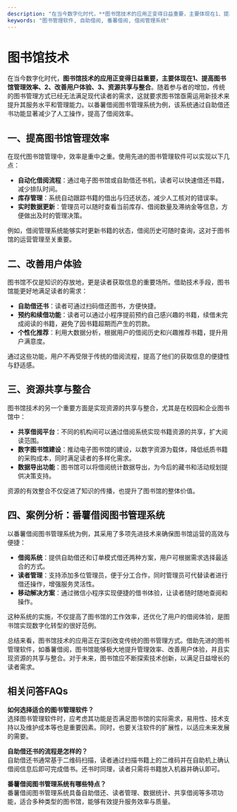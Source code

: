 ```yaml
---
description: "在当今数字化时代，**图书馆技术的应用正变得日益重要，主要体现在1、提高图书馆管理效率、2、改善用户体验、3、资源共享与整合**。随着参与者的增加，传统的图书管理方式已经无法满足现代读者的需求，这就要求图书馆亟需运用新技术来提升其服务水平和管理能力。以番薯借阅图书管理系统为例，该系统通过自助借还书功能显著减少了人工操作，提高了借阅效率。"
keywords: "图书管理软件, 自助借阅, 番薯借阅, 借阅管理系统"
---
```

# 图书馆技术

在当今数字化时代，**图书馆技术的应用正变得日益重要，主要体现在1、提高图书馆管理效率、2、改善用户体验、3、资源共享与整合**。随着参与者的增加，传统的图书管理方式已经无法满足现代读者的需求，这就要求图书馆亟需运用新技术来提升其服务水平和管理能力。以番薯借阅图书管理系统为例，该系统通过自助借还书功能显著减少了人工操作，提高了借阅效率。

## 一、提高图书馆管理效率

在现代图书馆管理中，效率是重中之重。使用先进的图书管理软件可以实现以下几点：

- **自动化借阅流程**：通过电子图书馆或自助借还书机，读者可以快速借还书籍，减少排队时间。
- **库存管理**：系统自动跟踪书籍的借出与归还状态，减少人工核对的错误率。
- **实时数据更新**：管理员可以随时查看当前库存、借阅数量及滞纳金等信息，方便做出及时的管理决策。

例如，借阅管理系统能够实时更新书籍的状态，借阅历史可随时查询，这对于图书馆的运营管理至关重要。

## 二、改善用户体验

图书馆不仅是知识的存放地，更是读者获取信息的重要场所。借助技术手段，图书馆能更好地满足读者的需求：

- **自助借还书**：读者可通过扫码借还图书，方便快捷。
- **预约和续借功能**：读者可以通过小程序提前预约自己感兴趣的书籍，续借未完成阅读的书籍，避免了因书籍超期而产生的罚款。
- **个性化推荐**：利用大数据分析，根据用户的借阅历史和兴趣推荐书籍，提升用户满意度。

通过这些功能，用户不再受限于传统的借阅流程，提高了他们的获取信息的便捷性与舒适感。

## 三、资源共享与整合

图书馆技术的另一个重要方面是实现资源的共享与整合，尤其是在校园和企业图书馆中：

- **共享借阅平台**：不同的机构间可以通过借阅系统实现书籍资源的共享，扩大阅读范围。
- **数字图书馆建设**：推动电子图书馆的建设，以数字资源为载体，降低纸质书籍的采购成本，同时满足读者的多样化需求。
- **数据导出功能**：图书馆可以将借阅统计数据导出，为今后的藏书和活动规划提供决策支持。

资源的有效整合不仅促进了知识的传播，也提升了图书馆的整体价值。

## 四、案例分析：番薯借阅图书管理系统

以番薯借阅图书管理系统为例，其采用了多项先进技术来确保图书馆运营的高效与便捷：

- **借阅系统**：提供自助借还和订单模式借还两种方案，用户可根据需求选择最适合的方式。
- **读者管理**：支持添加多位管理员，便于分工合作，同时管理员可代替读者进行借还操作，增强服务灵活性。
- **移动解决方案**：通过微信小程序实现便捷的借书体验，让读者随时随地查阅和操作。

这种系统的实施，不仅提高了图书馆的工作效率，还优化了用户的借阅体验，是图书馆实现数字化转型的很好范例。

总结来看，图书馆技术的应用正在深刻改变传统的图书管理方式。借助先进的图书管理软件，如番薯借阅，图书馆能够极大地提升管理效率、改善用户体验，并且实现资源的共享与整合。对于未来，图书馆应不断探索技术创新，以满足日益增长的读者需求。

## 相关问答FAQs

**如何选择适合的图书管理软件？**  
选择图书管理软件时，应考虑其功能是否满足图书馆的实际需求，易用性、技术支持以及维护成本等也是重要因素。同时，也要关注软件的扩展性，以适应未来发展的需要。

**自助借还书的流程是怎样的？**  
自助借还书通常基于二维码扫描，读者通过扫描书籍上的二维码并在自助机上确认借阅信息后即可完成借书。还书时同理，读者只需将书籍放入机器并确认即可。

**番薯借阅图书管理系统有哪些特点？**  
番薯借阅图书管理系统具备自助借还、读者管理、数据统计、共享借阅等多项功能，适合多种类型的图书馆，能够有效提升服务效率与质量。
